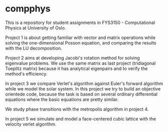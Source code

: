 # compphys
This is a repository for student assignments in FYS3150 - Computational Physics at University of Oslo.

Project 1 is about getting familiar with vector and matrix operations while solving the one-dimensional Posson equation, and comparing the results with the LU decomposition. 

Project 2 aims at developing Jacobi's rotation method for solving eigenvalue problems. We use the same matrix as last project (tridiagonal Toeplitz matrix) because it has analytical eigenpairs and to verify the method's efficiency. 

In project 3 we compare Verlet's algorithm against Euler's forward algorithm while we model the solar system. In this project we try to build an objective orientede code, because the task is based on several ordinary differential equations where the basic equations are pretty similar. 

We study phase transitions with the metropolis algorithm in project 4.

In project 5 we simulate and model a face-centered cubic lattice with the velocity verlet algorithm. 
